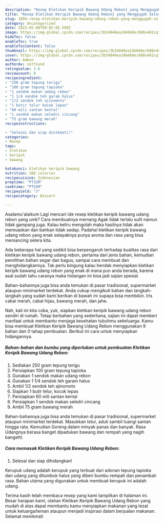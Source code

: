 ```yaml
---
description: "Resep Kletikan Keripik Bawang Udang Rebon{ yang Menggugah Selera"
title: "Resep Kletikan Keripik Bawang Udang Rebon{ yang Menggugah Selera"
slug: 1894-resep-kletikan-keripik-bawang-udang-rebon-yang-menggugah-selera
category: Uncategorized
date: 2023-05-08T09:02:05.598Z
image: https://img-global.cpcdn.com/recipes/3b34040ea24b668e/680x482cq70/kletikan-keripik-bawang-udang-rebon-foto-resep-utama.jpg
hideToc: false
enableToc: true
enableTocContent: false
thumbnail: https://img-global.cpcdn.com/recipes/3b34040ea24b668e/680x482cq70/kletikan-keripik-bawang-udang-rebon-foto-resep-utama.jpg
cover: https://img-global.cpcdn.com/recipes/3b34040ea24b668e/680x482cq70/kletikan-keripik-bawang-udang-rebon-foto-resep-utama.jpg
author: Admin
authorAv: notfound
ratingvalue: 3.6
reviewcount: 8
recipeingredient:
- "250 gram tepung terigu"
- "100 gram tepung tapioka"
- "1 sendok makan udang rebon"
- "1 1/4 sendok teh garam halus"
- "1/2 sendok teh ajinomoto"
- "1 butir telur kocok lepas"
- "60 mili santan kental"
- "1 sendok makan seledri cincang"
- "75 gram bawang merah"
recipeinstructions:

- "Selesai dan siap dinikmati!"
categories:
- Resep
tags:
- kletikan
- keripik
- bawang

katakunci: kletikan keripik bawang 
nutrition: 268 calories
recipecuisine: Indonesian
preptime: "PT32M"
cooktime: "PT55M"
recipeyield: "3"
recipecategory: Dessert

---
```



Asalamu'alaikum Lagi mencari ide resep kletikan keripik bawang udang rebon yang unik? Cara membuatnya memang Agak tidak terlalu sulit namun tidak gampang juga. Kalau keliru mengolah maka hasilnya tidak akan memuaskan dan bahkan tidak sedap. Padahal kletikan keripik bawang udang rebon yang enak selayaknya punya aroma dan rasa yang bisa memancing selera kita.


Ada beberapa hal yang sedikit bisa berpengaruh terhadap kualitas rasa dari kletikan keripik bawang udang rebon, pertama dari jenis bahan, kemudian pemilihan bahan segar dan bagus, sampai cara membuat dan menghidangkannya. Tak perlu bingung kalau hendak menyiapkan kletikan keripik bawang udang rebon yang enak di mana pun anda berada, karena asal sudah tahu caranya maka hidangan ini bisa jadi sajian spesial.

Bahan-bahannya juga bisa anda temukan di pasar tradisional, supermarket ataupun minimarket terdekat. Anda cukup mengikuti bahan dan langkah-langkah yang sudah kami berikan di bawah ini supaya bisa membikin. Iris cabai merah, cabai hijau, bawang merah, dan jahe.


Nah, kali ini kita coba, yuk, siapkan kletikan keripik bawang udang rebon sendiri di rumah. Tetap berbahan yang sederhana, sajian ini dapat memberi manfaat untuk membantu menjaga kesehatan tubuhmu sekeluarga. Kamu bisa membuat Kletikan Keripik Bawang Udang Rebon menggunakan 9 bahan dan 0 tahap pembuatan. Berikut ini cara untuk menyiapkan hidangannya.

<!--inarticleads1-->

##### Bahan-bahan dan bumbu yang diperlukan untuk pembuatan Kletikan Keripik Bawang Udang Rebon:

1. Sediakan 250 gram tepung terigu
1. Persiapkan 100 gram tepung tapioka
1. Gunakan 1 sendok makan udang rebon
1. Gunakan 1 1/4 sendok teh garam halus
1. Ambil 1/2 sendok teh ajinomoto
1. Siapkan 1 butir telur, kocok lepas
1. Persiapkan 60 mili santan kental
1. Persiapkan 1 sendok makan seledri cincang
1. Ambil 75 gram bawang merah


Bahan-bahannya juga bisa anda temukan di pasar tradisional, supermarket ataupun minimarket terdekat. Masukkan telur, aduk sambil tuangi santan hingga rata. Kemudian Goreng dalam minyak panas dan banyak. Rasa Udangnya berasa banget dipadukan bawang dan rempah yang nagih bangettt. 

<!--inarticleads2-->

##### Cara memasak Kletikan Keripik Bawang Udang Rebon:


1. Selesai dan siap dihidangkan!

Kerupuk udang adalah kerupuk yang terbuat dari adonan tepung tapioka dan udang yang ditumbuk halus yang diberi bumbu rempah dan penambah rasa. Bahan utama yang digunakan untuk membuat kerupuk ini adalah udang. 

Terima kasih telah membaca resep yang kami tampilkan di halaman ini. Besar harapan kami, olahan Kletikan Keripik Bawang Udang Rebon yang mudah di atas dapat membantu kamu menyiapkan makanan yang lezat untuk keluarga/teman ataupun menjadi inspirasi dalam berjualan makanan. Selamat menikmati

